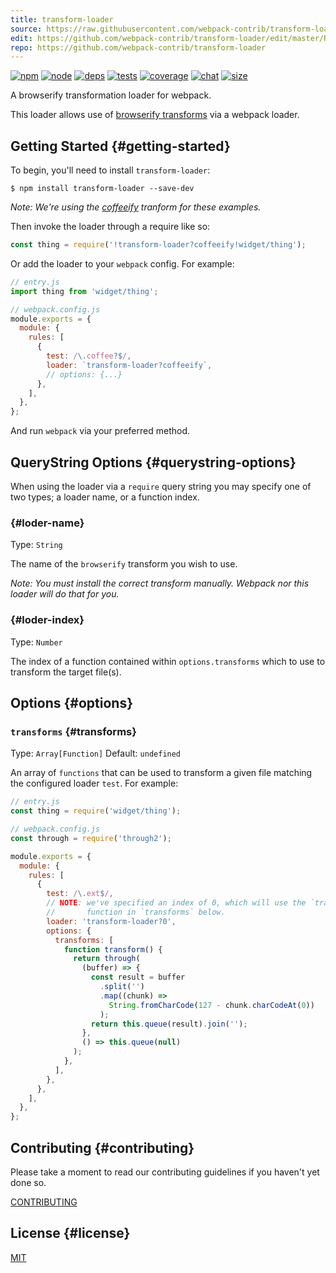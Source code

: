 ```yaml
---
title: transform-loader
source: https://raw.githubusercontent.com/webpack-contrib/transform-loader/master/README.md
edit: https://github.com/webpack-contrib/transform-loader/edit/master/README.md
repo: https://github.com/webpack-contrib/transform-loader
---
```



[![npm][npm]][npm-url]
[![node][node]][node-url]
[![deps][deps]][deps-url]
[![tests][tests]][tests-url]
[![coverage][cover]][cover-url]
[![chat][chat]][chat-url]
[![size][size]][size-url]



A browserify transformation loader for webpack.

This loader allows use of [browserify transforms](https://github.com/substack/node-browserify/wiki/list-of-transforms) via a webpack loader.

## Getting Started {#getting-started}

To begin, you'll need to install `transform-loader`:

```console
$ npm install transform-loader --save-dev
```

_Note: We're using the [coffeeify](https://github.com/jnordberg/coffeeify)
tranform for these examples._

Then invoke the loader through a require like so:

```js
const thing = require('!transform-loader?coffeeify!widget/thing');
```

Or add the loader to your `webpack` config. For example:

```js
// entry.js
import thing from 'widget/thing';
```

```js
// webpack.config.js
module.exports = {
  module: {
    rules: [
      {
        test: /\.coffee?$/,
        loader: `transform-loader?coffeeify`,
        // options: {...}
      },
    ],
  },
};
```

And run `webpack` via your preferred method.

## QueryString Options {#querystring-options}

When using the loader via a `require` query string you may specify one of two
types; a loader name, or a function index.

### <loder-name> {#loder-name}

Type: `String`

The name of the `browserify` transform you wish to use.

_Note: You must install the correct transform manually. Webpack nor this loader
will do that for you._

### <loder-index> {#loder-index}

Type: `Number`

The index of a function contained within `options.transforms` which to use to
transform the target file(s).

## Options {#options}

### `transforms` {#transforms}

Type: `Array[Function]`
Default: `undefined`

An array of `functions` that can be used to transform a given file matching the
configured loader `test`. For example:

```js
// entry.js
const thing = require('widget/thing');
```

```js
// webpack.config.js
const through = require('through2');

module.exports = {
  module: {
    rules: [
      {
        test: /\.ext$/,
        // NOTE: we've specified an index of 0, which will use the `transform`
        //       function in `transforms` below.
        loader: 'transform-loader?0',
        options: {
          transforms: [
            function transform() {
              return through(
                (buffer) => {
                  const result = buffer
                    .split('')
                    .map((chunk) =>
                      String.fromCharCode(127 - chunk.charCodeAt(0))
                    );
                  return this.queue(result).join('');
                },
                () => this.queue(null)
              );
            },
          ],
        },
      },
    ],
  },
};
```

## Contributing {#contributing}

Please take a moment to read our contributing guidelines if you haven't yet done so.

[CONTRIBUTING](https://github.com/webpack-contrib/transform-loader/blob/master/.github/CONTRIBUTING.md)

## License {#license}

[MIT](https://github.com/webpack-contrib/transform-loader/blob/master/LICENSE)

[npm]: https://img.shields.io/npm/v/transform-loader.svg
[npm-url]: https://npmjs.com/package/transform-loader
[node]: https://img.shields.io/node/v/transform-loader.svg
[node-url]: https://nodejs.org/
[deps]: https://david-dm.org/webpack-contrib/transform-loader.svg
[deps-url]: https://david-dm.org/webpack-contrib/transform-loader
[tests]: https://dev.azure.com/webpack-contrib/transform-loader/_apis/build/status/webpack-contrib.transform-loader?branchName=master
[tests-url]: https://dev.azure.com/webpack-contrib/transform-loader/_build/latest?definitionId=19&branchName=master
[cover]: https://codecov.io/gh/webpack-contrib/transform-loader/branch/master/graph/badge.svg
[cover-url]: https://codecov.io/gh/webpack-contrib/transform-loader
[chat]: https://badges.gitter.im/webpack/webpack.svg
[chat-url]: https://gitter.im/webpack/webpack
[size]: https://packagephobia.now.sh/badge?p=transform-loader
[size-url]: https://packagephobia.now.sh/result?p=transform-loader
